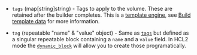 <!-- Code generated from the comments of the BlockDevice struct in builder/amazon/ebsvolume/block_device.go; DO NOT EDIT MANUALLY -->

-   `tags` (map[string]string) - Tags to apply to the volume. These are retained after the builder
    completes. This is a [template engine](/docs/templates/engine.html), see
    [Build template data](#build-template-data) for more information.
    
-   `tag` (repeatable "name" & "value" object) - Same as [`tags`](#tags) but defined as a singular repeatable block
    containing a `name` and a `value` field. In HCL2 mode the
    [`dynamic_block`](https://packer.io/docs/configuration/from-1.5/expressions.html#dynamic-blocks)
    will allow you to create those programatically.
    